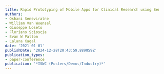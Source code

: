 ```yaml
---
title: Rapid Prototyping of Mobile Apps for Clinical Research using Semantic Web Technologies.
authors:
- Oshani Seneviratne
- William Van Woensel
- Giuseppe Loseto
- Floriano Scioscia
- Evan W Patton
- Lalana Kagal
date: '2021-01-01'
publishDate: '2024-12-28T20:43:59.889059Z'
publication_types:
- paper-conference
publication: '*ISWC (Posters/Demos/Industry)*'
---
```


